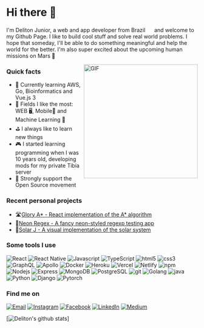 <h1>Hi there 👋</h1>

<p>I'm Deliton Junior, a web and app developer from Brazil <img src="https://user-images.githubusercontent.com/47995046/91626906-6efbab80-e989-11ea-99ec-88424cd8b2db.png" width="16"/> and welcome to my Github Page. I like to build cool stuff and solve real world problems. I hope that someday, I'll be able to do something meaningful and help the world for the better. I'm also super excited about the upcoming human missions on Mars 🚀</p>

<img align="right" height="300" alt="GIF" src="https://user-images.githubusercontent.com/47995046/91627218-4fb24d80-e98c-11ea-8fb4-544b48de3045.gif" />

<h3>Quick facts</h3>
<ul>
  <li>📖 Currently learning AWS, Go, Bioinformatics and Vue.js 3</li>
  <li>🌟 Fields I like the most: WEB 🖥, Mobile📱 and Machine Learning 🤖</li>
  <li>⛳ I always like to learn new things</li>
  <li>🎮 I started learning programming when I was 10 years old, developing mods for my private Tibia server</li>
  <li>🦖 Strongly support the Open Source movement</li>
</ul>

<h3>Recent personal projects</h3>
<ul>
  <li>🛣️<a href="https://deliton.github.io/glory-astar/">Glory A* - React implementation of the A* algorithm</a></li>
  <li>🌆<a href="https://deliton.github.io/neon-regex/">Neon Regex - A fancy neon-styled regexp testing app</a></li>
  <li>🌌<a href="https://github.com/deliton/solar-j">Solar J - A visual implementation of the solar system</a></li>
</ul>

<h3>Some tools I use</h3>
<p>
<img alt="React" src="https://img.shields.io/badge/-React-45b8d8?style=flat-square&logo=react&logoColor=white" /> 
<img alt="React Native" src="https://img.shields.io/badge/-ReactNative-45b8d8?style=flat-square&logo=react&logoColor=white" /> 
<img alt="Javascript" src="https://img.shields.io/badge/-JavaScript-007ACC?style=flat-square&logo=javascript&logoColor=white" /> 
<img alt="TypeScript" src="https://img.shields.io/badge/-TypeScript-007ACC?style=flat-square&logo=typescript&logoColor=white" /> 
<img alt="html5" src="https://img.shields.io/badge/-HTML5-E34F26?style=flat-square&logo=html5&logoColor=white" /> 
<img alt="css3" src="https://img.shields.io/badge/-CSS3-E34F26?style=flat-square&logo=css3&logoColor=white" /> 
<img alt="GraphQL" src="https://img.shields.io/badge/-GraphQL-E10098?style=flat-square&logo=graphql&logoColor=white" /> 
<img alt="Apollo" src="https://img.shields.io/badge/-Apollo-311C87?style=flat-square&logo=apollo-graphql&logoColor=white" /> 
<img alt="Docker" src="https://img.shields.io/badge/-Docker-46a2f1?style=flat-square&logo=docker&logoColor=white" /> 
<img alt="Heroku" src="https://img.shields.io/badge/-Heroku-430098?style=flat-square&logo=heroku&logoColor=white" /> 
<img alt="Vercel" src="https://img.shields.io/badge/-Vercel-1a1a1a?style=flat-square&logo=vercel&logoColor=white" /> 
<img alt="Netlify" src="https://img.shields.io/badge/-Netlify-45b8d8?style=flat-square&logo=netlify&logoColor=white" /> 
<img alt="npm" src="https://img.shields.io/badge/-NPM-CB3837?style=flat-square&logo=npm&logoColor=white" /> 
<img alt="Nodejs" src="https://img.shields.io/badge/-Nodejs-43853d?style=flat-square&logo=Node.js&logoColor=white" /> 
<img alt="Express" src="https://img.shields.io/badge/-Express-CB3837?style=flat-square&logo=express.js&logoColor=white" /> 
<img alt="MongoDB" src="https://img.shields.io/badge/-MongoDB-13aa52?style=flat-square&logo=mongodb&logoColor=white" /> 
<img alt="PostgreSQL" src="https://img.shields.io/badge/-PostgreSQL-007ACC?style=flat-square&logo=postgresql&logoColor=white" /> 
<img alt="git" src="https://img.shields.io/badge/-Git-F05032?style=flat-square&logo=git&logoColor=white" /> 
<img alt="Golang" src="https://img.shields.io/badge/-Go-46a2f1?style=flat-square&logo=go&logoColor=white" /> 
<img alt="java" src="https://img.shields.io/badge/-Java-CB3837?style=flat-square&logo=java&logoColor=white" /> 
<img alt="Python" src="https://img.shields.io/badge/-Python-415ef0?style=flat-square&logo=python&logoColor=white" /> 
<img alt="Django" src="https://img.shields.io/badge/-Django-083d09?style=flat-square&logo=django&logoColor=white" /> 
<img alt="Pytorch" src="https://img.shields.io/badge/-Pytorch-f75948?style=flat-square&logo=pytorch&logoColor=white" /> 
</p>

<h3>Find me on</h3>
<p>
<a href="mailto:deliton.m@hotmail.com"><img alt="Email" src="https://img.shields.io/badge/email-%2312100E.svg?&style=for-the-badge&logo=email&logoColor=white" /></a>
<a href="https://www.instagram.com/delitonjunior"><img alt="Instagram" src="https://img.shields.io/badge/Instagram-%2312100E.svg?&style=for-the-badge&logo=instagram&logoColor=white" /></a>
<a href="https://www.facebook.com/deliton.junior"><img alt="Facebook" src="https://img.shields.io/badge/facebook-%2312100E.svg?&style=for-the-badge&logo=facebook&logoColor=white" /></a> 
<a href="https://br.linkedin.com/in/deliton-junior"><img alt="LinkedIn" src="https://img.shields.io/badge/linkedin-%2312100E.svg?&style=for-the-badge&logo=linkedin&logoColor=white" /></a>
<a href="https://medium.com/@delitonjr" target="_blank"><img alt="Medium" src="https://img.shields.io/badge/medium-%2312100E.svg?&style=for-the-badge&logo=medium&logoColor=white" /></a>
</p>

[![Deliton's github stats](https://github-readme-stats.vercel.app/api?username=deliton&theme=gruvbox)]
